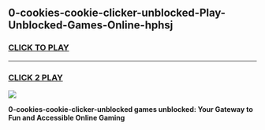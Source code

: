 
## 0-cookies-cookie-clicker-unblocked-Play-Unblocked-Games-Online-hphsj
<h3>
<a href="https://premium76.site?title=0-cookies-cookie-clicker-unblocked&ref=25A">CLICK TO PLAY</a></h3>
<hr>

<h3>
<a href="https://premium76.site?title=0-cookies-cookie-clicker-unblocked&ref=25A">CLICK 2 PLAY</a>
  
</h3>

<a href="https://premium76.site?title=0-cookies-cookie-clicker-unblocked&ref=25A"><img src="https://clearcache.store/games.png"></a>


**0-cookies-cookie-clicker-unblocked games unblocked: Your Gateway to Fun and Accessible Online Gaming**
